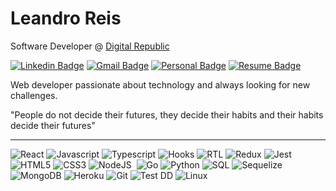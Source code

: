 # Leandro Reis

Software Developer @ [Digital Republic](https://www.digitalrepublic.com.br/) 

[![Linkedin Badge](https://img.shields.io/badge/-Leandro%20Reis-166775?style=flat-square&logo=Linkedin&logoColor=white&link=https://www.linkedin.com/in/leandrofcr/)](https://www.linkedin.com/in/leandrofcr) 
[![Gmail Badge](https://img.shields.io/badge/-lleandrofr@gmail.com-166775?style=flat-square&logo=Gmail&logoColor=white&link=mailto:lleandrofr@gmail.com)](mailto:lleandrofr@gmail.com)
[![Personal Badge](https://img.shields.io/badge/-Personal%20Page-166775?style=flat-square&logo=Vercel&logoColor=white&link=https://leandrofcr.vercel.app)](https://leandrofcr.vercel.app)
[![Resume Badge](https://img.shields.io/badge/-Resume-166775?style=flat-square&logo=Read.cv&logoColor=white&link=https://drive.google.com/file/d/1TAUGY0sQEYQpMpXHNHGleeKdKABpyeQU/view)](https://drive.google.com/file/d/1TAUGY0sQEYQpMpXHNHGleeKdKABpyeQU/view)

Web developer passionate about technology and always looking for new challenges.

"People do not decide their futures, they decide their habits and their habits decide their futures"

---

![React](https://img.shields.io/badge/-React-30363d?style=flat-square&logo=react&logoColor=white)
![Javascript](https://img.shields.io/badge/-Javascript-30363d?style=flat-square&logo=javascript&logoColor=white)
![Typescript](https://img.shields.io/badge/-TypeScript-30363d?style=flat-square&logo=typescript&logoColor=white)
![Hooks](https://img.shields.io/badge/-Hooks-30363d?style=flat-square&logo=react&logoColor=white)
![RTL](https://img.shields.io/badge/-RTL-30363d?style=flat-square&logo=react&logoColor=white)
![Redux](https://img.shields.io/badge/-Redux-30363d?style=flat-square&logo=redux&logoColor=white)
![Jest](https://img.shields.io/badge/-Jest-30363d?style=flat-square&logo=jest&logoColor=white)
![HTML5](https://img.shields.io/badge/-HTML-30363d?style=flat-square&logo=html5&logoColor=white)
![CSS3](https://img.shields.io/badge/-CSS-30363d?style=flat-square&logo=css3&logoColor=white)
![NodeJS](https://img.shields.io/badge/-NodeJs-30363d?style=flat-square&logo=node.js&logoColor=white)&nbsp;
![Go](https://img.shields.io/badge/-Go-30363d?style=flat-square&logo=go&logoColor=white)
![Python](https://img.shields.io/badge/-Python-30363d?style=flat-square&logo=python&logoColor=white)
![SQL](https://img.shields.io/badge/-MySQL-30363d?style=flat-square&logo=mysql&logoColor=white)
![Sequelize](https://img.shields.io/badge/-Sequelize-30363d?style=flat-square&logo=sequelize&logoColor=white)
![MongoDB](https://img.shields.io/badge/-MongoDB-30363d?style=flat-square&logo=mongodb&logoColor=white)
![Heroku](https://img.shields.io/badge/-Heroku-30363d?style=flat-square&logo=heroku&logoColor=white)
![Git](https://img.shields.io/badge/-Git-30363d?style=flat-square&logo=git&logoColor=white)
![Test DD](https://img.shields.io/badge/-TDD-30363d?style=flat-square)
![Linux](https://img.shields.io/badge/-Linux-30363d?style=flat-square&logo=linux&logoColor=white)
